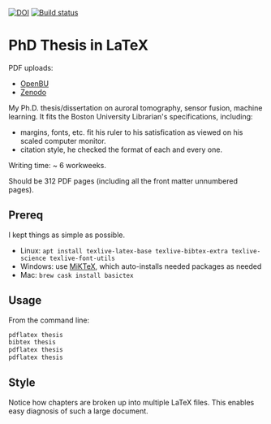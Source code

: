 [![DOI](https://zenodo.org/badge/DOI/10.5281/zenodo.3239516.svg)](https://doi.org/10.5281/zenodo.3239516)
[![Build status](https://ci.appveyor.com/api/projects/status/a0jlrsh3b8bl7u21?svg=true)](https://ci.appveyor.com/project/scivision/phd-thesis-dissertation)

# PhD Thesis in LaTeX

PDF uploads:

* [OpenBU](https://hdl.handle.net/2144/23382)
* [Zenodo](https://zenodo.org/record/3239516#.XPgg44hKhlY)

My Ph.D. thesis/dissertation on auroral tomography, sensor fusion, machine learning.
It fits the Boston University Librarian's specifications, including:

* margins, fonts, etc. fit his ruler to his satisfication as viewed on his scaled computer monitor.
* citation style, he checked the format of each and every one.

Writing time: ~ 6 workweeks.

Should be 312 PDF pages (including all the front matter unnumbered pages).

## Prereq

I kept things as simple as possible.

* Linux: `apt install texlive-latex-base texlive-bibtex-extra texlive-science texlive-font-utils`
* Windows: use [MiKTeX](https://miktex.org/download), which auto-installs needed packages as needed
* Mac: `brew cask install basictex`

## Usage

From the command line:

```sh
pdflatex thesis
bibtex thesis
pdflatex thesis
pdflatex thesis
```


## Style

Notice how chapters are broken up into multiple LaTeX files.
This enables easy diagnosis of such a large document.
